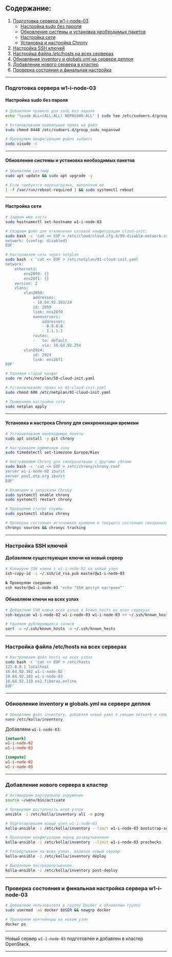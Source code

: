 ## Содержание:
1. [Подготовка сервера w1-i-node-03](#подготовка-сервера-w1-i-node-03)
    - [Настройка sudo без пароля](#настройка-sudo-без-пароля)
    - [Обновление системы и установка необходимых пакетов](#обновление-системы-и-установка-необходимых-пакетов)
    - [Настройка сети](#настройка-сети)
    - [Установка и настройка Chrony](#установка-и-настройка-chrony-для-синхронизации-времени)
2. [Настройка SSH ключей](#настройка-ssh-ключей)
3. [Настройка файла /etc/hosts на всех серверах](#настройка-файла-etchosts-на-всех-серверах)
4. [Обновление inventory и globals.yml на сервере деплоя](#обновление-inventory-и-globalsyml-на-сервере-деплоя)
5. [Добавление нового сервера в кластер](#добавление-нового-сервера-в-кластер)
6. [Проверка состояния и финальная настройка](#проверка-состояния-и-финальная-настройка)

---

### Подготовка сервера w1-i-node-03

#### Настройка sudo без пароля

```bash
# Добавляем правило для sudo без пароля
echo "%sudo ALL=(ALL:ALL) NOPASSWD:ALL" | sudo tee /etc/sudoers.d/group_sudo_nopasswd

# Устанавливаем правильные права на файл
sudo chmod 0440 /etc/sudoers.d/group_sudo_nopasswd

# Проверяем конфигурацию файла sudoers
sudo visudo -c
```

---

#### Обновление системы и установка необходимых пакетов

```bash
# Обновляем систему
sudo apt update && sudo apt upgrade -y

# Если требуется перезагрузка, выполняем её
[ -f /var/run/reboot-required ] && sudo systemctl reboot
```

---

#### Настройка сети

```bash
# Задаем имя хоста
sudo hostnamectl set-hostname w1-i-node-03

# Создаем файл для отключения сетевой конфигурации cloud-init:
sudo bash -c 'cat << EOF > /etc/cloud/cloud.cfg.d/99-disable-network-config.cfg
network: {config: disabled}
EOF'

# Настраиваем сеть через netplan
sudo bash -c 'cat << EOF > /etc/netplan/01-cloud-init.yaml
network:
    ethernets:
        ens20f0: {}
        ens20f1: {}
    version: 2
    vlans:
        vlan2059:
            addresses:
            - 10.64.92.103/24
            id: 2059
            link: ens20f0
            nameservers:
                addresses:
                - 8.8.8.8
                - 1.1.1.1
            routes:
            -   to: default
                via: 10.64.92.254
        vlan2924:
            id: 2924
            link: ens20f1
EOF'

# Удаляем старый конфиг
sudo rm /etc/netplan/50-cloud-init.yaml

# Устанавливаемс права на 01-cloud-init.yaml
sudo chmod 600 /etc/netplan/01-cloud-init.yaml

# Применяем настройки сети
sudo netplan apply
```

---

#### Установка и настрока Chrony для синхронизации времени

```bash
# Устанавливаем необходимые пакеты
sudo apt install -y git chrony

# Настраиваем временную зону
sudo timedatectl set-timezone Europe/Kiev

# Настраиваем Chrony для синхронизации с другими узлами
sudo bash -c 'cat << EOF > /etc/chrony/chrony.conf
server w1-i-node-02 iburst
server pool.ntp.org iburst
EOF'

# Включаем и запускаем Chrony
sudo systemctl enable chrony
sudo systemctl restart chrony

# Проверяем статус службы
sudo systemctl status chrony

# Проверка состояния источников времени и текущего состояния синхронизации:
chronyc sources && chronyc tracking
```

---

### Настройка SSH ключей

#### Добавляем существующие ключи на новый сервер

```bash
# Копируем SSH ключи с w1-i-node-02 на новый узел
ssh-copy-id -i ~/.ssh/id_rsa.pub master@w1-i-node-03

№ Проверяем соединие
ssh master@w1-i-node-03 'echo "SSH доступ настроен"'
```

#### Обновляем ключи на всех узлах

```bash
# Добавляем SSH ключи всех узлов в known_hosts на всех серверах
ssh-keyscan w1-i-node-02 w1-i-node-03 w1-i-node-03 >> ~/.ssh/known_hosts

# Удаляем дублирующиеся записи
sort -u ~/.ssh/known_hosts -o ~/.ssh/known_hosts
```

---

### Настройка файла /etc/hosts на всех серверах

```bash
# Настраиваем файл hosts на всех узлах
sudo bash -c 'cat << EOF > /etc/hosts
127.0.0.1 localhost
10.64.92.102 w1-i-node-02
10.64.92.103 w1-i-node-03
10.64.92.110 os2.fiberax.online
EOF'
```

---

### Обновление inventory и globals.yml на сервере деплоя

```bash
# Обновляем файл inventory, добавляя новый узел в секции network и compute
nano /etc/kolla/inventory
```

Добавляем `w1-i-node-03`:

```ini
[network]
w1-i-node-02
w1-i-node-03

[compute]
w1-i-node-02
w1-i-node-03
```

---

### Добавление нового сервера в кластер

```bash
# Активируем виртуальное окружение
source ~/venv/bin/activate

# Проверяем доступность всех узлов
ansible -i /etc/kolla/inventory all -m ping

# Подготавливаем новый узел w1-i-node-03
kolla-ansible -i /etc/kolla/inventory --limit w1-i-node-03 bootstrap-servers

# Проверяем конфигурацию перед развертыванием
kolla-ansible -i /etc/kolla/inventory --limit w1-i-node-03 prechecks

# Развертываем на всех узлах, включая новый сервер
kolla-ansible -i /etc/kolla/inventory deploy

# Выполняем постразвертывание
kolla-ansible -i /etc/kolla/inventory post-deploy
```

---

### Проверка состояния и финальная настройка сервера w1-i-node-03

```bash
# Добавляем пользователя в группу Docker и обновляем группу
sudo usermod -aG docker $USER && newgrp docker
```

```bash
# Проверяем контейнеры на новом узле
docker ps
```

---

Новый сервер `w1-i-node-03` подготовлен и добавлен в кластер OpenStack.

--- 

